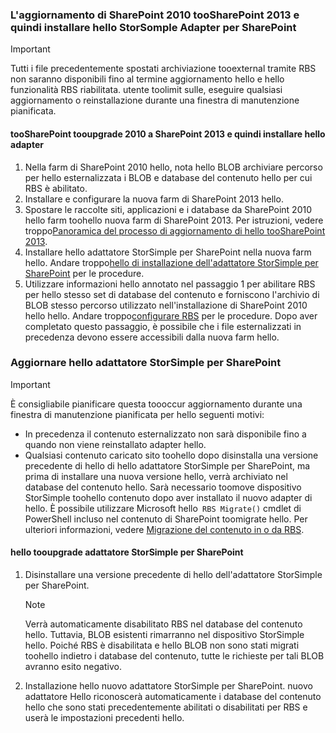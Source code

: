 <!--author=SharS last changed: 9/17/15-->

### <a name="upgrade-sharepoint-2010-toosharepoint-2013-and-then-install-hello-storsomple-adapter-for-sharepoint"></a>L'aggiornamento di SharePoint 2010 tooSharePoint 2013 e quindi installare hello StorSomple Adapter per SharePoint
> [!IMPORTANT]
> Tutti i file precedentemente spostati archiviazione tooexternal tramite RBS non saranno disponibili fino al termine aggiornamento hello e hello funzionalità RBS riabilitata. utente toolimit sulle, eseguire qualsiasi aggiornamento o reinstallazione durante una finestra di manutenzione pianificata.
> 
> 

#### <a name="tooupgrade-sharepoint-2010-toosharepoint-2013-and-then-install-hello-adapter"></a>tooSharePoint tooupgrade 2010 a SharePoint 2013 e quindi installare hello adapter
1. Nella farm di SharePoint 2010 hello, nota hello BLOB archiviare percorso per hello esternalizzata i BLOB e database del contenuto hello per cui RBS è abilitato. 
2. Installare e configurare la nuova farm di SharePoint 2013 hello. 
3. Spostare le raccolte siti, applicazioni e i database da SharePoint 2010 hello farm toohello nuova farm di SharePoint 2013. Per istruzioni, vedere troppo[Panoramica del processo di aggiornamento di hello tooSharePoint 2013](https://technet.microsoft.com/library/cc262483.aspx).
4. Installare hello adattatore StorSimple per SharePoint nella nuova farm hello. Andare troppo[hello di installazione dell'adattatore StorSimple per SharePoint](#install-the-storsimple-adapter-for-sharepoint) per le procedure.
5. Utilizzare informazioni hello annotato nel passaggio 1 per abilitare RBS per hello stesso set di database del contenuto e forniscono l'archivio di BLOB stesso percorso utilizzato nell'installazione di SharePoint 2010 hello hello. Andare troppo[configurare RBS](#configure-rbs) per le procedure. Dopo aver completato questo passaggio, è possibile che i file esternalizzati in precedenza devono essere accessibili dalla nuova farm hello. 

### <a name="upgrade-hello-storsimple-adapter-for-sharepoint"></a>Aggiornare hello adattatore StorSimple per SharePoint
> [!IMPORTANT]
> È consigliabile pianificare questa toooccur aggiornamento durante una finestra di manutenzione pianificata per hello seguenti motivi:
> 
> * In precedenza il contenuto esternalizzato non sarà disponibile fino a quando non viene reinstallato adapter hello.
> * Qualsiasi contenuto caricato sito toohello dopo disinstalla una versione precedente di hello di hello adattatore StorSimple per SharePoint, ma prima di installare una nuova versione hello, verrà archiviato nel database del contenuto hello. Sarà necessario toomove dispositivo StorSimple toohello contenuto dopo aver installato il nuovo adapter di hello. È possibile utilizzare Microsoft hello` RBS Migrate()` cmdlet di PowerShell incluso nel contenuto di SharePoint toomigrate hello. Per ulteriori informazioni, vedere [Migrazione del contenuto in o da RBS](https://technet.microsoft.com/library/ff628255.aspx). 
> 
> 

#### <a name="tooupgrade-hello-storsimple-adapter-for-sharepoint"></a>hello tooupgrade adattatore StorSimple per SharePoint
1. Disinstallare una versione precedente di hello dell'adattatore StorSimple per SharePoint.
   
   > [!NOTE]
   > Verrà automaticamente disabilitato RBS nel database del contenuto hello. Tuttavia, BLOB esistenti rimarranno nel dispositivo StorSimple hello. Poiché RBS è disabilitata e hello BLOB non sono stati migrati toohello indietro i database del contenuto, tutte le richieste per tali BLOB avranno esito negativo. 
   > 
   > 
2. Installazione hello nuovo adattatore StorSimple per SharePoint. nuovo adattatore Hello riconoscerà automaticamente i database del contenuto hello che sono stati precedentemente abilitati o disabilitati per RBS e userà le impostazioni precedenti hello.

